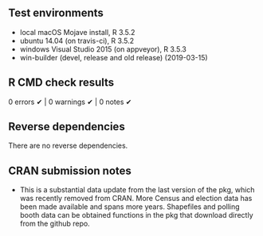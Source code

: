 ## Test environments
* local macOS Mojave install, R 3.5.2
* ubuntu 14.04 (on travis-ci), R 3.5.2
* windows Visual Studio 2015 (on appveyor), R 3.5.3
* win-builder (devel, release and old release) (2019-03-15)

## R CMD check results
0 errors ✔ | 0 warnings ✔ | 0 notes ✔

## Reverse dependencies

There are no reverse dependencies.

## CRAN submission notes

* This is a substantial data update from the last version of the pkg, which was recently removed from CRAN. More Census and election data has been made available and spans more years. Shapefiles and polling booth data can be obtained functions in the pkg that download directly from the github repo. 
